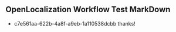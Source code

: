 ## OpenLocalization Workflow Test MarkDown
* c7e561aa-622b-4a8f-a9eb-1a110538dcbb thanks!

<!--HONumber=Feb17_HO2-->


